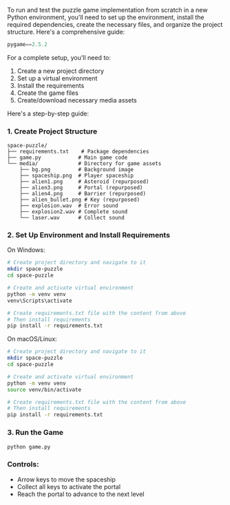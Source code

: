 To run and test the puzzle game implementation from scratch in a new Python environment, you'll need to set up the environment, install the required dependencies, create the necessary files, and organize the project structure. Here's a comprehensive guide:

```python
pygame==2.5.2

```

For a complete setup, you'll need to:

1. Create a new project directory
2. Set up a virtual environment
3. Install the requirements
4. Create the game files
5. Create/download necessary media assets

Here's a step-by-step guide:

### 1. Create Project Structure

```
space-puzzle/
├── requirements.txt    # Package dependencies
├── game.py            # Main game code
└── media/             # Directory for game assets
    ├── bg.png         # Background image
    ├── spaceship.png  # Player spaceship
    ├── alien1.png     # Asteroid (repurposed)
    ├── alien3.png     # Portal (repurposed)
    ├── alien4.png     # Barrier (repurposed)
    ├── alien_bullet.png # Key (repurposed)
    ├── explosion.wav  # Error sound
    ├── explosion2.wav # Complete sound
    └── laser.wav      # Collect sound
```

### 2. Set Up Environment and Install Requirements

On Windows:

```bash
# Create project directory and navigate to it
mkdir space-puzzle
cd space-puzzle

# Create and activate virtual environment
python -m venv venv
venv\Scripts\activate

# Create requirements.txt file with the content from above
# Then install requirements
pip install -r requirements.txt
```

On macOS/Linux:

```bash
# Create project directory and navigate to it
mkdir space-puzzle
cd space-puzzle

# Create and activate virtual environment
python -m venv venv
source venv/bin/activate

# Create requirements.txt file with the content from above
# Then install requirements
pip install -r requirements.txt
```

### 3. Run the Game

```bash
python game.py
```

### Controls:

- Arrow keys to move the spaceship
- Collect all keys to activate the portal
- Reach the portal to advance to the next level
